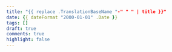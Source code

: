 ```yaml
---
title: "{{ replace .TranslationBaseName "-" " " | title }}"
date: {{ dateFormat "2000-01-01" .Date }}
tags: []
draft: true
comments: true
highlight: false
---
```

